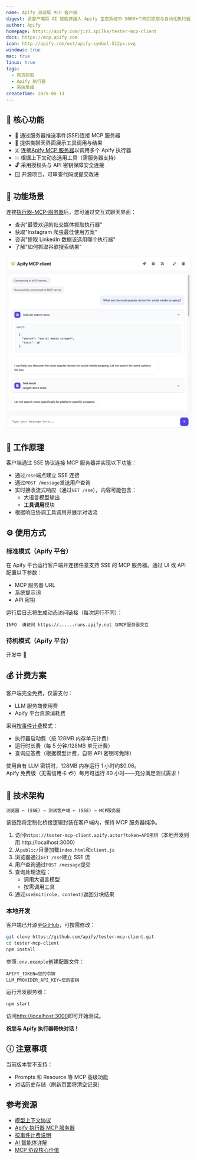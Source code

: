 ```yaml
---
name: Apify 测试版 MCP 客户端
digest: 该客户端将 AI 智能体接入 Apify 生态系统中 5000+个网页抓取与自动化执行器（Actors），支持从网站、社交媒体、搜索引擎及地图中提取数据。
author: Apify
homepage: https://apify.com/jiri.spilka/tester-mcp-client
docs: https://mcp.apify.com
icon: http://apify.com/ext/apify-symbol-512px.svg
windows: true
mac: true
linux: true
tags:
  - 网页抓取
  - Apify 执行器
  - 系统集成
createTime: 2025-05-13
---
```


## 🚀 核心功能

- 🔌 通过服务器推送事件(SSE)连接 MCP 服务器
- 💬 提供类聊天界面展示工具调用与结果
- 🇦 连接[Apify MCP 服务器](https://apify.com/apify/actors-mcp-server)以调用多个 Apify 执行器
- 💥 根据上下文动态选用工具（需服务器支持）
- 🔓 采用授权头与 API 密钥保障安全连接
- 🪟 开源项目，可审查代码或提交改进

## 🎯 功能场景

连接[执行器-MCP-服务器](https://apify.com/apify/actors-mcp-server)后，您可通过交互式聊天界面：

- 查询"最受欢迎的社交媒体抓取执行器"
- 获取"Instagram 爬虫最佳使用方案"
- 咨询"提取 LinkedIn 数据该选用哪个执行器"
- 了解"如何抓取谷歌搜索结果"

![客户端界面截图](https://raw.githubusercontent.com/apify/tester-mcp-client/refs/heads/main/docs/chat-ui.png)

## 📖 工作原理

客户端通过 SSE 协议连接 MCP 服务器并实现以下功能：

- 通过`/sse`端点建立 SSE 连接
- 通过`POST /message`发送用户查询
- 实时接收流式响应（通过`GET /sse`），内容可能包含：
  - 大语言模型输出
  - **工具调用**模块
- 根据响应协调工具调用并展示对话流

## ⚙️ 使用方式

### 标准模式（Apify 平台）

在 Apify 平台运行客户端并连接任意支持 SSE 的 MCP 服务器。通过 UI 或 API 配置以下参数：

- MCP 服务器 URL
- 系统提示词
- API 密钥

运行后日志将生成动态访问链接（每次运行不同）：

```shell
INFO  请访问 https://......runs.apify.net 与MCP服务器交互
```

### 待机模式（Apify 平台）

开发中 🚧

## 💰 计费方案

客户端完全免费，仅需支付：

- LLM 服务商使用费
- Apify 平台资源消耗费

采用[按事件计费](https://docs.apify.com/sdk/js/docs/guides/pay-per-event)模式：

- 执行器启动费（按 128MB 内存单元计费）
- 运行时长费（每 5 分钟/128MB 单元计费）
- 查询应答费（根据模型计费，自带 API 密钥可免除）

使用自有 LLM 密钥时，128MB 内存运行 1 小时约$0.06。  
Apify 免费版（无需信用卡 💳）每月可运行 80 小时——充分满足测试需求！

## 📖 技术架构

```plaintext
浏览器 ← (SSE) → 测试客户端 ← (SSE) → MCP服务器
```

该链路将定制化桥接逻辑封装在客户端内，保持 MCP 服务器纯净。

1. 访问`https://tester-mcp-client.apify.actor?token=API密钥`（本地开发则用 http://localhost:3000）
2. 从`public/`目录加载`index.html`和`client.js`
3. 浏览器通过`GET /sse`建立 SSE 流
4. 用户查询通过`POST /message`提交
5. 查询处理流程：
   - 调用大语言模型
   - 按需调用工具
6. 通过`sseEmit(role, content)`返回分块结果

### 本地开发

客户端已开源至[GitHub](https://github.com/apify/rag-web-browser)，可按需修改：

```bash
git clone https://github.com/apify/tester-mcp-client.git
cd tester-mcp-client
npm install
```

参照`.env.example`创建配置文件：

```plaintext
APIFY_TOKEN=您的令牌
LLM_PROVIDER_API_KEY=您的密钥
```

运行开发服务器：

```bash
npm start
```

访问[http://localhost:3000](http://localhost:3000)即可开始测试。

**祝您与 Apify 执行器畅快对话！**

## ⓘ 注意事项

当前版本暂不支持：

- Prompts 和 Resource 等 MCP 高级功能
- 对话历史存储（刷新页面将清空记录）

## 参考资源

- [模型上下文协议](https://modelcontextprotocol.org/)
- [Apify 执行器 MCP 服务器](https://apify.com/apify/actors-mcp-server)
- [按事件计费说明](https://docs.apify.com/sdk/js/docs/guides/pay-per-event)
- [AI 智能体详解](https://blog.apify.com/what-are-ai-agents/)
- [MCP 协议核心价值](https://blog.apify.com/what-is-model-context-protocol/)
